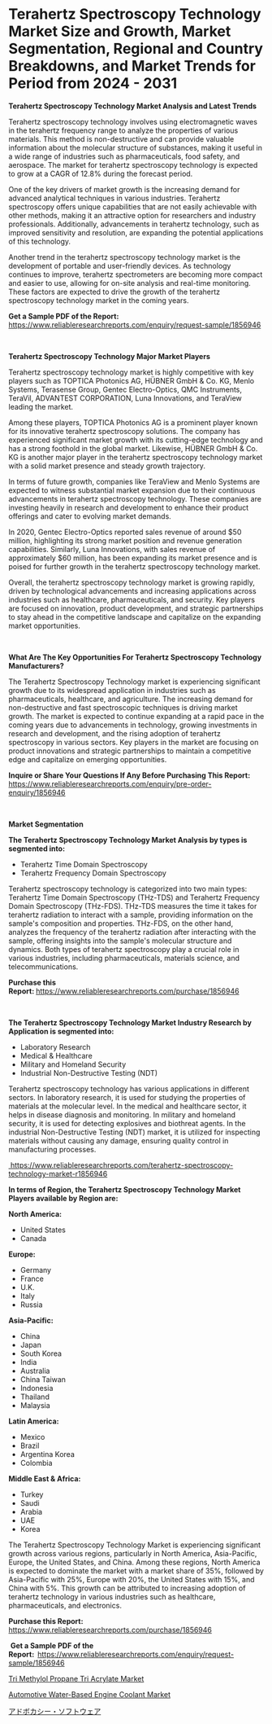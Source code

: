 <p><h1>Terahertz Spectroscopy Technology Market Size and Growth, Market Segmentation, Regional and Country Breakdowns, and Market Trends for Period from 2024 -  2031</h1></p><p><strong>Terahertz Spectroscopy Technology Market Analysis and Latest Trends</strong></p>
<p><p>Terahertz spectroscopy technology involves using electromagnetic waves in the terahertz frequency range to analyze the properties of various materials. This method is non-destructive and can provide valuable information about the molecular structure of substances, making it useful in a wide range of industries such as pharmaceuticals, food safety, and aerospace. The market for terahertz spectroscopy technology is expected to grow at a CAGR of 12.8% during the forecast period.</p><p>One of the key drivers of market growth is the increasing demand for advanced analytical techniques in various industries. Terahertz spectroscopy offers unique capabilities that are not easily achievable with other methods, making it an attractive option for researchers and industry professionals. Additionally, advancements in terahertz technology, such as improved sensitivity and resolution, are expanding the potential applications of this technology.</p><p>Another trend in the terahertz spectroscopy technology market is the development of portable and user-friendly devices. As technology continues to improve, terahertz spectrometers are becoming more compact and easier to use, allowing for on-site analysis and real-time monitoring. These factors are expected to drive the growth of the terahertz spectroscopy technology market in the coming years.</p></p>
<p><strong>Get a Sample PDF of the Report:&nbsp;</strong> <a href="https://www.reliableresearchreports.com/enquiry/request-sample/1856946">https://www.reliableresearchreports.com/enquiry/request-sample/1856946</a></p>
<p>&nbsp;</p>
<p><strong>Terahertz Spectroscopy Technology Major Market Players</strong></p>
<p><p>Terahertz spectroscopy technology market is highly competitive with key players such as TOPTICA Photonics AG, HÜBNER GmbH & Co. KG, Menlo Systems, Terasense Group, Gentec Electro-Optics, QMC Instruments, TeraVil, ADVANTEST CORPORATION, Luna Innovations, and TeraView leading the market.</p><p>Among these players, TOPTICA Photonics AG is a prominent player known for its innovative terahertz spectroscopy solutions. The company has experienced significant market growth with its cutting-edge technology and has a strong foothold in the global market. Likewise, HÜBNER GmbH & Co. KG is another major player in the terahertz spectroscopy technology market with a solid market presence and steady growth trajectory.</p><p>In terms of future growth, companies like TeraView and Menlo Systems are expected to witness substantial market expansion due to their continuous advancements in terahertz spectroscopy technology. These companies are investing heavily in research and development to enhance their product offerings and cater to evolving market demands.</p><p>In 2020, Gentec Electro-Optics reported sales revenue of around $50 million, highlighting its strong market position and revenue generation capabilities. Similarly, Luna Innovations, with sales revenue of approximately $60 million, has been expanding its market presence and is poised for further growth in the terahertz spectroscopy technology market.</p><p>Overall, the terahertz spectroscopy technology market is growing rapidly, driven by technological advancements and increasing applications across industries such as healthcare, pharmaceuticals, and security. Key players are focused on innovation, product development, and strategic partnerships to stay ahead in the competitive landscape and capitalize on the expanding market opportunities.</p></p>
<p>&nbsp;</p>
<p><strong>What Are The Key Opportunities For Terahertz Spectroscopy Technology Manufacturers?</strong></p>
<p><p>The Terahertz Spectroscopy Technology market is experiencing significant growth due to its widespread application in industries such as pharmaceuticals, healthcare, and agriculture. The increasing demand for non-destructive and fast spectroscopic techniques is driving market growth. The market is expected to continue expanding at a rapid pace in the coming years due to advancements in technology, growing investments in research and development, and the rising adoption of terahertz spectroscopy in various sectors. Key players in the market are focusing on product innovations and strategic partnerships to maintain a competitive edge and capitalize on emerging opportunities.</p></p>
<p><strong>Inquire or Share Your Questions If Any Before Purchasing This Report:</strong> <a href="https://www.reliableresearchreports.com/enquiry/pre-order-enquiry/1856946">https://www.reliableresearchreports.com/enquiry/pre-order-enquiry/1856946</a></p>
<p>&nbsp;</p>
<p><strong>Market Segmentation</strong></p>
<p><strong>The Terahertz Spectroscopy Technology Market Analysis by types is segmented into:</strong></p>
<p><ul><li>Terahertz Time Domain Spectroscopy</li><li>Terahertz Frequency Domain Spectroscopy</li></ul></p>
<p><p>Terahertz spectroscopy technology is categorized into two main types: Terahertz Time Domain Spectroscopy (THz-TDS) and Terahertz Frequency Domain Spectroscopy (THz-FDS). THz-TDS measures the time it takes for terahertz radiation to interact with a sample, providing information on the sample's composition and properties. THz-FDS, on the other hand, analyzes the frequency of the terahertz radiation after interacting with the sample, offering insights into the sample's molecular structure and dynamics. Both types of terahertz spectroscopy play a crucial role in various industries, including pharmaceuticals, materials science, and telecommunications.</p></p>
<p><strong>Purchase this Report:&nbsp;</strong><a href="https://www.reliableresearchreports.com/purchase/1856946">https://www.reliableresearchreports.com/purchase/1856946</a></p>
<p>&nbsp;</p>
<p><strong>The Terahertz Spectroscopy Technology Market Industry Research by Application is segmented into:</strong></p>
<p><ul><li>Laboratory Research</li><li>Medical & Healthcare</li><li>Military and Homeland Security</li><li>Industrial Non-Destructive Testing (NDT)</li></ul></p>
<p><p>Terahertz spectroscopy technology has various applications in different sectors. In laboratory research, it is used for studying the properties of materials at the molecular level. In the medical and healthcare sector, it helps in disease diagnosis and monitoring. In military and homeland security, it is used for detecting explosives and biothreat agents. In the industrial Non-Destructive Testing (NDT) market, it is utilized for inspecting materials without causing any damage, ensuring quality control in manufacturing processes.</p></p>
<p><a href="https://www.reliableresearchreports.com/terahertz-spectroscopy-technology-market-r1856946">&nbsp;https://www.reliableresearchreports.com/terahertz-spectroscopy-technology-market-r1856946</a></p>
<p><strong>In terms of Region, the Terahertz Spectroscopy Technology Market Players available by Region are:</strong></p>
<p>
    <p> <strong> North America: </strong>
        <ul>
            <li>United States</li>
            <li>Canada</li>
        </ul>
        </p> 
    <p> <strong> Europe: </strong>
        <ul>
            <li>Germany</li>
            <li>France</li>
            <li>U.K.</li>
            <li>Italy</li>
            <li>Russia</li>
        </ul>
        </p> 
    <p> <strong> Asia-Pacific: </strong>
        <ul>
            <li>China</li>
            <li>Japan</li>
            <li>South Korea</li>
            <li>India</li>
            <li>Australia</li>
            <li>China Taiwan</li>
            <li>Indonesia</li>
            <li>Thailand</li>
            <li>Malaysia</li>
        </ul>
        </p> 
    <p> <strong> Latin America: </strong>
        <ul>
            <li>Mexico</li>
            <li>Brazil</li>
            <li>Argentina Korea</li>
            <li>Colombia</li>
        </ul>
        </p> 
    <p> <strong> Middle East & Africa: </strong>
        <ul>
            <li>Turkey</li>
            <li>Saudi</li>
            <li>Arabia</li>
            <li>UAE</li>
            <li>Korea</li>
        </ul>
    </p>
    </p>
<p><p>The Terahertz Spectroscopy Technology Market is experiencing significant growth across various regions, particularly in North America, Asia-Pacific, Europe, the United States, and China. Among these regions, North America is expected to dominate the market with a market share of 35%, followed by Asia-Pacific with 25%, Europe with 20%, the United States with 15%, and China with 5%. This growth can be attributed to increasing adoption of terahertz technology in various industries such as healthcare, pharmaceuticals, and electronics.</p></p>
<p><strong>Purchase this Report: </strong><a href="https://www.reliableresearchreports.com/purchase/1856946">https://www.reliableresearchreports.com/purchase/1856946</a></p>
<p>&nbsp;<strong>Get a Sample PDF of the Report:&nbsp;&nbsp;</strong><a href="https://www.reliableresearchreports.com/enquiry/request-sample/1856946">https://www.reliableresearchreports.com/enquiry/request-sample/1856946</a></p>
<p><strong></strong></p>
<p><p><a href="https://www.linkedin.com/pulse/tri-methylol-propane-acrylate-market-size-growth-segmentation-mytqe?trackingId=%2Bt0ilRSrAwVyDN6QHMioTw%3D%3D">Tri Methylol Propane Tri Acrylate Market</a></p><p><a href="https://www.linkedin.com/pulse/automotive-water-based-engine-coolant-market-size-evaluating-l58le?trackingId=z9aBT%2BzZj4H9x8OaGvPOXQ%3D%3D">Automotive Water-Based Engine Coolant Market</a></p><p><a href="https://github.com/oqoeusbvpadwjs08/Market-Research-Report-List-2/blob/main/972254465362.md">アドボカシー・ソフトウェア</a></p></p>